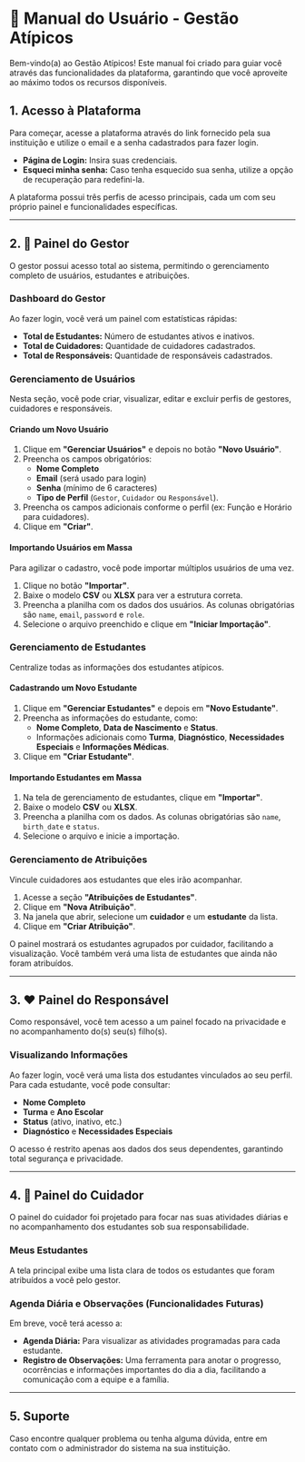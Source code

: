 # 📘 Manual do Usuário - Gestão Atípicos

Bem-vindo(a) ao Gestão Atípicos! Este manual foi criado para guiar você através das funcionalidades da plataforma, garantindo que você aproveite ao máximo todos os recursos disponíveis.

## 1. Acesso à Plataforma

Para começar, acesse a plataforma através do link fornecido pela sua instituição e utilize o email e a senha cadastrados para fazer login.

- **Página de Login:** Insira suas credenciais.
- **Esqueci minha senha:** Caso tenha esquecido sua senha, utilize a opção de recuperação para redefini-la.

A plataforma possui três perfis de acesso principais, cada um com seu próprio painel e funcionalidades específicas.

---

## 2. 👤 Painel do Gestor

O gestor possui acesso total ao sistema, permitindo o gerenciamento completo de usuários, estudantes e atribuições.

### Dashboard do Gestor

Ao fazer login, você verá um painel com estatísticas rápidas:
- **Total de Estudantes:** Número de estudantes ativos e inativos.
- **Total de Cuidadores:** Quantidade de cuidadores cadastrados.
- **Total de Responsáveis:** Quantidade de responsáveis cadastrados.

### Gerenciamento de Usuários

Nesta seção, você pode criar, visualizar, editar e excluir perfis de gestores, cuidadores e responsáveis.

#### Criando um Novo Usuário
1. Clique em **"Gerenciar Usuários"** e depois no botão **"Novo Usuário"**.
2. Preencha os campos obrigatórios:
   - **Nome Completo**
   - **Email** (será usado para login)
   - **Senha** (mínimo de 6 caracteres)
   - **Tipo de Perfil** (`Gestor`, `Cuidador` ou `Responsável`).
3. Preencha os campos adicionais conforme o perfil (ex: Função e Horário para cuidadores).
4. Clique em **"Criar"**.

#### Importando Usuários em Massa
Para agilizar o cadastro, você pode importar múltiplos usuários de uma vez.
1. Clique no botão **"Importar"**.
2. Baixe o modelo **CSV** ou **XLSX** para ver a estrutura correta.
3. Preencha a planilha com os dados dos usuários. As colunas obrigatórias são `name`, `email`, `password` e `role`.
4. Selecione o arquivo preenchido e clique em **"Iniciar Importação"**.

### Gerenciamento de Estudantes

Centralize todas as informações dos estudantes atípicos.

#### Cadastrando um Novo Estudante
1. Clique em **"Gerenciar Estudantes"** e depois em **"Novo Estudante"**.
2. Preencha as informações do estudante, como:
   - **Nome Completo**, **Data de Nascimento** e **Status**.
   - Informações adicionais como **Turma**, **Diagnóstico**, **Necessidades Especiais** e **Informações Médicas**.
3. Clique em **"Criar Estudante"**.

#### Importando Estudantes em Massa
1. Na tela de gerenciamento de estudantes, clique em **"Importar"**.
2. Baixe o modelo **CSV** ou **XLSX**.
3. Preencha a planilha com os dados. As colunas obrigatórias são `name`, `birth_date` e `status`.
4. Selecione o arquivo e inicie a importação.

### Gerenciamento de Atribuições

Vincule cuidadores aos estudantes que eles irão acompanhar.

1. Acesse a seção **"Atribuições de Estudantes"**.
2. Clique em **"Nova Atribuição"**.
3. Na janela que abrir, selecione um **cuidador** e um **estudante** da lista.
4. Clique em **"Criar Atribuição"**.

O painel mostrará os estudantes agrupados por cuidador, facilitando a visualização. Você também verá uma lista de estudantes que ainda não foram atribuídos.

---

## 3. ❤️ Painel do Responsável

Como responsável, você tem acesso a um painel focado na privacidade e no acompanhamento do(s) seu(s) filho(s).

### Visualizando Informações

Ao fazer login, você verá uma lista dos estudantes vinculados ao seu perfil. Para cada estudante, você pode consultar:
- **Nome Completo**
- **Turma** e **Ano Escolar**
- **Status** (ativo, inativo, etc.)
- **Diagnóstico** e **Necessidades Especiais**

O acesso é restrito apenas aos dados dos seus dependentes, garantindo total segurança e privacidade.

---

## 4. 🤝 Painel do Cuidador

O painel do cuidador foi projetado para focar nas suas atividades diárias e no acompanhamento dos estudantes sob sua responsabilidade.

### Meus Estudantes

A tela principal exibe uma lista clara de todos os estudantes que foram atribuídos a você pelo gestor.

### Agenda Diária e Observações (Funcionalidades Futuras)

Em breve, você terá acesso a:
- **Agenda Diária:** Para visualizar as atividades programadas para cada estudante.
- **Registro de Observações:** Uma ferramenta para anotar o progresso, ocorrências e informações importantes do dia a dia, facilitando a comunicação com a equipe e a família.

---

## 5. Suporte

Caso encontre qualquer problema ou tenha alguma dúvida, entre em contato com o administrador do sistema na sua instituição.